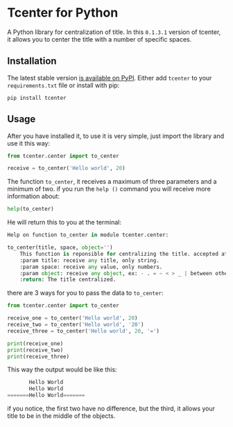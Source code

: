 # Tcenter for Python

A Python library for centralization of title. In this `0.1.3.1` version of tcenter, it allows you to center the title with a number of specific spaces.

## Installation

The latest stable version [is available on PyPI](https://pypi.org/project/tcenter/). Either add `tcenter` to your `requirements.txt` file or install with pip:

    pip install tcenter

## Usage

After you have installed it, to use it is very simple, just import the library and use it this way:

```python
from tcenter.center import to_center

receive = to_center('Hello world', 20)
```

The function `to_center`, it receives a maximum of three parameters and a minimum of two. if you run the `help ()` command you will receive more information about:

```python
help(to_center)
```

He will return this to you at the terminal:

```python
Help on function to_center in module tcenter.center:

to_center(title, space, object='')
    This function is reponsible for centralizing the title. accepted at least two vestments.
    :param title: receive any title, only string.
    :param space: receive any value, only numbers.
    :param object: receive any object, ex: - . = ~ < > _ | between others.
    :return: The title centralized.
```

there are 3 ways for you to pass the data to `to_center`:

```python
from tcenter.center import to_center

receive_one = to_center('Hello world', 20)
receive_two = to_center('Hello world', '20')
receive_three = to_center('Hello world', 20, '=')

print(receive_one)
print(receive_two)
print(receive_three)
```

This way the output would be like this:

```python
       Hello World
       Hello World
=======Hello World=======
```

if you notice, the first two have no difference, but the third, it allows your title to be in the middle of the objects.
